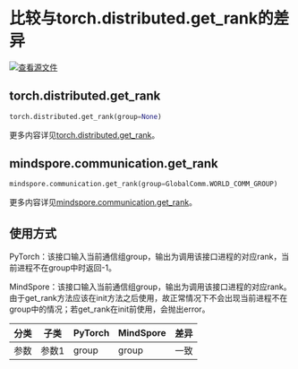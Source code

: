 # 比较与torch.distributed.get_rank的差异

[![查看源文件](https://mindspore-website.obs.cn-north-4.myhuaweicloud.com/website-images/r2.4.0/resource/_static/logo_source.svg)](https://gitee.com/mindspore/docs/blob/r2.4.0/docs/mindspore/source_zh_cn/note/api_mapping/pytorch_diff/get_rank.md)

## torch.distributed.get_rank

```python
torch.distributed.get_rank(group=None)
```

更多内容详见[torch.distributed.get_rank](https://pytorch.org/docs/1.8.1/distributed.html#torch.distributed.get_rank)。

## mindspore.communication.get_rank

```python
mindspore.communication.get_rank(group=GlobalComm.WORLD_COMM_GROUP)
```

更多内容详见[mindspore.communication.get_rank](https://mindspore.cn/docs/zh-CN/r2.4.0/api_python/mindspore.communication.html#mindspore.communication.get_rank)。

## 使用方式

PyTorch：该接口输入当前通信组group，输出为调用该接口进程的对应rank，当前进程不在group中时返回-1。

MindSpore：该接口输入当前通信组group，输出为调用该接口进程的对应rank。由于get_rank方法应该在init方法之后使用，故正常情况下不会出现当前进程不在group中的情况；若get_rank在init前使用，会抛出error。

| 分类 | 子类 |PyTorch | MindSpore | 差异 |
| --- | --- | --- | --- |---|
|参数  | 参数1 | group | group |一致|

